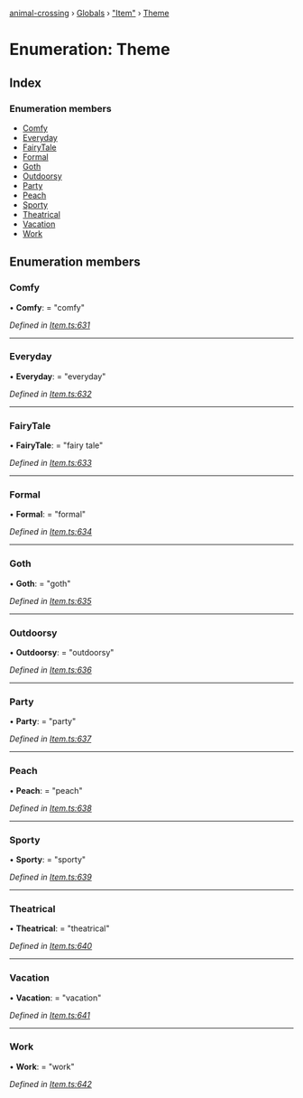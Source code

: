 [animal-crossing](../README.md) › [Globals](../globals.md) › ["Item"](../modules/_item_.md) › [Theme](_item_.theme.md)

# Enumeration: Theme

## Index

### Enumeration members

* [Comfy](_item_.theme.md#comfy)
* [Everyday](_item_.theme.md#everyday)
* [FairyTale](_item_.theme.md#fairytale)
* [Formal](_item_.theme.md#formal)
* [Goth](_item_.theme.md#goth)
* [Outdoorsy](_item_.theme.md#outdoorsy)
* [Party](_item_.theme.md#party)
* [Peach](_item_.theme.md#peach)
* [Sporty](_item_.theme.md#sporty)
* [Theatrical](_item_.theme.md#theatrical)
* [Vacation](_item_.theme.md#vacation)
* [Work](_item_.theme.md#work)

## Enumeration members

###  Comfy

• **Comfy**: = "comfy"

*Defined in [Item.ts:631](https://github.com/Norviah/animal-crossing/blob/fc7c924/module/types/Item.ts#L631)*

___

###  Everyday

• **Everyday**: = "everyday"

*Defined in [Item.ts:632](https://github.com/Norviah/animal-crossing/blob/fc7c924/module/types/Item.ts#L632)*

___

###  FairyTale

• **FairyTale**: = "fairy tale"

*Defined in [Item.ts:633](https://github.com/Norviah/animal-crossing/blob/fc7c924/module/types/Item.ts#L633)*

___

###  Formal

• **Formal**: = "formal"

*Defined in [Item.ts:634](https://github.com/Norviah/animal-crossing/blob/fc7c924/module/types/Item.ts#L634)*

___

###  Goth

• **Goth**: = "goth"

*Defined in [Item.ts:635](https://github.com/Norviah/animal-crossing/blob/fc7c924/module/types/Item.ts#L635)*

___

###  Outdoorsy

• **Outdoorsy**: = "outdoorsy"

*Defined in [Item.ts:636](https://github.com/Norviah/animal-crossing/blob/fc7c924/module/types/Item.ts#L636)*

___

###  Party

• **Party**: = "party"

*Defined in [Item.ts:637](https://github.com/Norviah/animal-crossing/blob/fc7c924/module/types/Item.ts#L637)*

___

###  Peach

• **Peach**: = "peach"

*Defined in [Item.ts:638](https://github.com/Norviah/animal-crossing/blob/fc7c924/module/types/Item.ts#L638)*

___

###  Sporty

• **Sporty**: = "sporty"

*Defined in [Item.ts:639](https://github.com/Norviah/animal-crossing/blob/fc7c924/module/types/Item.ts#L639)*

___

###  Theatrical

• **Theatrical**: = "theatrical"

*Defined in [Item.ts:640](https://github.com/Norviah/animal-crossing/blob/fc7c924/module/types/Item.ts#L640)*

___

###  Vacation

• **Vacation**: = "vacation"

*Defined in [Item.ts:641](https://github.com/Norviah/animal-crossing/blob/fc7c924/module/types/Item.ts#L641)*

___

###  Work

• **Work**: = "work"

*Defined in [Item.ts:642](https://github.com/Norviah/animal-crossing/blob/fc7c924/module/types/Item.ts#L642)*
